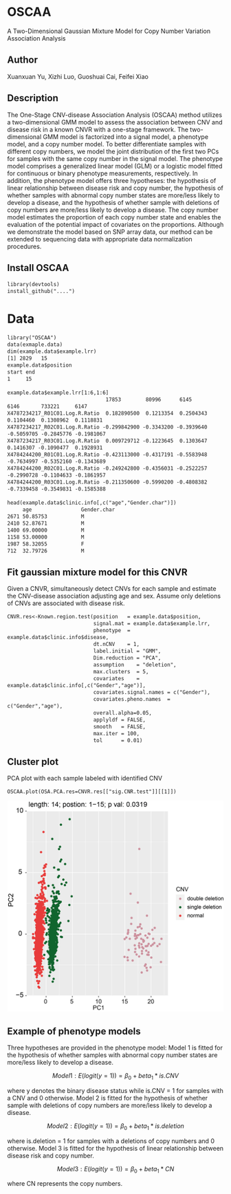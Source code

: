 # OSCAA
A Two-Dimensional Gaussian Mixture Model for Copy Number Variation Association Analysis

## Author
Xuanxuan Yu, Xizhi Luo, Guoshuai Cai, Feifei Xiao

## Description
The One-Stage CNV-disease Association Analysis (OSCAA) method utilizes a two-dimensional GMM model to assess the association between CNV and disease risk in a known CNVR with a one-stage framework. The two-dimensional GMM model is factorized into a signal model, a phenotype model, and a copy number model. To better differentiate samples with different copy numbers, we model the joint distribution of the first two PCs for samples with the same copy number in the signal model. The phenotype model comprises a generalized linear model (GLM) or a logistic model fitted for continuous or binary phenotype measurements, respectively. In addition, the phenotype model offers three hypotheses: the hypothesis of linear relationship between disease risk and copy number, the hypothesis of whether samples with abnormal copy number states are more/less likely to develop a disease, and the hypothesis of whether sample with deletions of copy numbers are more/less likely to develop a disease. The copy number model estimates the proportion of each copy number state and enables the evaluation of the potential impact of covariates on the proportions. Although we demonstrate the model based on SNP array data, our method can be extended to sequencing data with appropriate data normalization procedures.


## Install OSCAA
```
library(devtools)
install_github("....")
```

# Data
```
library("OSCAA")
data(exmaple.data)
dim(example.data$example.lrr)
[1] 2829   15
example.data$position
start end
1     15

example.data$example.lrr[1:6,1:6]
                                17853        80996      6145       6146       733221     6147
X4787234217_R01C01.Log.R.Ratio  0.182890500  0.1213354  0.2504343  0.1104460  0.1308962  0.1118831
X4787234217_R02C01.Log.R.Ratio -0.299842900 -0.3343200 -0.3939640 -0.5059705 -0.2845776 -0.1981067
X4787234217_R03C01.Log.R.Ratio  0.009729712 -0.1223645  0.1303647  0.1416307 -0.1090477  0.1928931
X4784244200_R01C01.Log.R.Ratio -0.423113000 -0.4317191 -0.5583948 -0.7634997 -0.5352160 -0.1343689
X4784244200_R02C01.Log.R.Ratio -0.249242800 -0.4356031 -0.2522257 -0.2990728 -0.1104633 -0.1861957
X4784244200_R03C01.Log.R.Ratio -0.211350600 -0.5990200 -0.4808382 -0.7339458 -0.3549831 -0.1585388

head(example.data$clinic.info[,c("age","Gender.char")])
     age                Gender.char
2671 50.85753           M
2410 52.87671           M
1400 69.00000           M
1158 53.00000           M
1987 58.32055           F
712  32.79726           M
```

## Fit gaussian mixture model for this CNVR
Given a CNVR, simultaneously detect CNVs for each sample and  estimate the CNV-disease association adjusting age and sex. Assume only deletions of CNVs are associated with disease risk.
```
CNVR.res<-Known.region.test(position   = example.data$position,
                            signal.mat = example.data$example.lrr,
                            phenotype  = example.data$clinic.info$disease,
                            dt.nCNV    = 1,
                            label.initial = "GMM",
                            Dim.reduction = "PCA",
                            assumption    = "deletion",
                            max.clusters  = 5,
                            covariates    = example.data$clinic.info[,c("Gender","age")],
                            covariates.signal.names = c("Gender"),
                            covariates.pheno.names  = c("Gender","age"),
                            overall.alpha=0.05,
                            applyldf = FALSE,
                            smooth   = FALSE,
                            max.iter = 100,
                            tol      = 0.01)
```
## Cluster plot
PCA plot with each sample labeled with identified CNV
```
OSCAA.plot(OSA.PCA.res=CNVR.res[["sig.CNR.test"]][[1]])
```

![cluster plot](https://github.com/FeifeiXiao-lab/OSCAA/blob/ee2bf75802f9dc013781ec3ef212ba040dc8e30a/image/cluster.plot.png)

## Example of phenotype models
Three hypotheses are provided in the phenotype model: Model 1 is fitted for the hypothesis of whether samples with abnormal copy number states are more/less likely to develop a disease.

$$ Model 1: E(logit(y=1))= \beta_{0} + beta_{1} * is.CNV $$

where y denotes the binary disease status while is.CNV = 1 for samples with a CNV and 0 otherwise. Model 2 is fitted for the hypothesis of whether sample with deletions of copy numbers are more/less likely to develop a disease.

$$ Model 2: E(logit(y=1))= \beta_{0} + beta_{1} * is.deletion $$

where is.deletion = 1 for samples with a deletions of copy numbers and 0 otherwise. Model 3 is fitted for the hypothesis of linear relationship between disease risk and copy number.

$$ Model 3: E(logit(y=1))= \beta_{0} + beta_{1} * CN $$

where CN represents the copy numbers.


